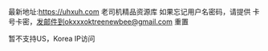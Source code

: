
最新地址:https://uhxuh.com
老司机精品资源库
如果忘记用户名密码，请提供 卡号卡密，发邮件到okxxxoktreenewbee@gmail.com 重置

暂不支持US，Korea IP访问
